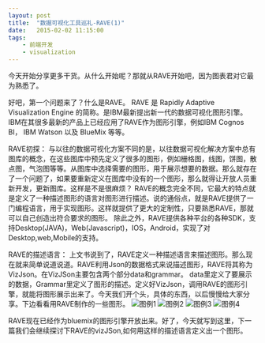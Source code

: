```yaml
---
layout: post
title:  "数据可视化工具巡礼-RAVE(1)"
date:   2015-02-02 11:15:00
tags:
    - 前端开发
    - visualization
---
```

今天开始分享更多干货。从什么开始呢？那就从RAVE开始吧，因为图表君对它最为熟悉了。

好吧，第一个问题来了？什么是RAVE。
RAVE 是 Rapidly Adaptive Visualization Engine 的简称。是IBM最新提出新一代的数据可视化图形引擎。IBM在其很多最新的产品上已经应用了RAVE作为图形引擎，例如IBM Cognos BI， IBM Watson 以及 BlueMix 等等。

RAVE初探：
与以往的数据可视化方案不同的是，以往数据可视化解决方案中总有图库的概念，在这些图库中预先定义了很多的图形，例如栅格图，线图，饼图，散点图，气泡图等等。从图库中选择需要的图形，用于展示想要的数据。那么就存在了一个问题了，如果要重新定义在图库中没有的一个图形，那么就得让开放人员重新开发，更新图库。这样是不是很麻烦？
RAVE的概念完全不同，它最大的特点就是定义了一种描述图形的语言对图形进行描述。说的通俗点，就是RAVE提供了一门编程语言，用于实现图形。这样就提供了更大的定制性，只要熟悉RAVE，那就可以自己创造出符合要求的图形。
除此之外，RAVE提供各种平台的各种SDK，支持Desktop(JAVA)，Web(Javascript)，IOS，Android，实现了对Desktop,web,Mobile的支持。

RAVE的描述语言：
上文书说到了，RAVE定义一种描述语言来描述图形。那么现在就来简单说道说道。RAVE利用Json的数据格式来说描述图形，RAVE将其称为VizJson。在VizJSon主要包含两个部分data和grammar。 data里定义了要展示的数据，Grammar里定义了图形的描述。定义好VizJson，调用RAVE的图形引擎，就能将图形展示出来了。今天我们开个头，具体的东西，以后慢慢给大家分享。下边看看用RAVE制作的一些图形。
![图例1]({{url}}/resources/img/rave1-pic1.png)
![图例2]({{url}}/resources/img/rave1-pic2.png)
![图例3]({{url}}/resources/img/rave1-pic3.png)
![图例4]({{url}}/resources/img/rave1-pic4.png)



RAVE现在已经作为bluemix的图形引擎开放出来。好了，今天就写到这里，下一篇我们会继续探讨下RAVE的vizJSon,如何用这样的描述语言定义出一个图形。
